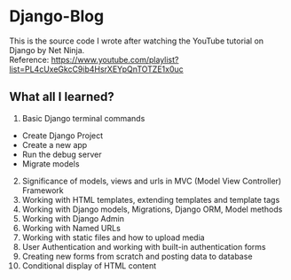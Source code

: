 # Django-Blog

This is the source code I wrote after watching the YouTube tutorial on Django by Net Ninja. </br>
Reference: https://www.youtube.com/playlist?list=PL4cUxeGkcC9ib4HsrXEYpQnTOTZE1x0uc

## What all I learned?
1. Basic Django terminal commands 
  * Create Django Project
  * Create a new app
  * Run the debug server
  * Migrate models
2. Significance of models, views and urls in MVC (Model View Controller) Framework
3. Working with HTML templates, extending templates and template tags
4. Working with Django models, Migrations, Django ORM, Model methods
5. Working with Django Admin
6. Working with Named URLs
7. Working with static files and how to upload media
8. User Authentication and working with built-in authentication forms
9. Creating new forms from scratch and posting data to database
10. Conditional display of HTML content 
